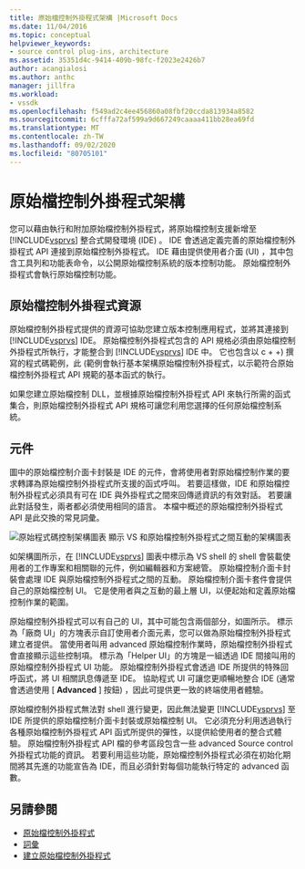 ```yaml
---
title: 原始檔控制外掛程式架構 |Microsoft Docs
ms.date: 11/04/2016
ms.topic: conceptual
helpviewer_keywords:
- source control plug-ins, architecture
ms.assetid: 35351d4c-9414-409b-98fc-f2023e2426b7
author: acangialosi
ms.author: anthc
manager: jillfra
ms.workload:
- vssdk
ms.openlocfilehash: f549ad2c4ee456860a08fbf20ccda813934a8582
ms.sourcegitcommit: 6cfffa72af599a9d667249caaaa411bb28ea69fd
ms.translationtype: MT
ms.contentlocale: zh-TW
ms.lasthandoff: 09/02/2020
ms.locfileid: "80705101"
---
```

# <a name="source-control-plug-in-architecture"></a>原始檔控制外掛程式架構
您可以藉由執行和附加原始檔控制外掛程式，將原始檔控制支援新增至 [!INCLUDE[vsprvs](../../code-quality/includes/vsprvs_md.md)] 整合式開發環境 (IDE) 。 IDE 會透過定義完善的原始檔控制外掛程式 API 連接到原始檔控制外掛程式。 IDE 藉由提供使用者介面 (UI) ，其中包含工具列和功能表命令，以公開原始檔控制系統的版本控制功能。 原始檔控制外掛程式會執行原始檔控制功能。

## <a name="source-control-plug-in-resources"></a>原始檔控制外掛程式資源
 原始檔控制外掛程式提供的資源可協助您建立版本控制應用程式，並將其連接到 [!INCLUDE[vsprvs](../../code-quality/includes/vsprvs_md.md)] IDE。 原始檔控制外掛程式包含的 API 規格必須由原始檔控制外掛程式所執行，才能整合到 [!INCLUDE[vsprvs](../../code-quality/includes/vsprvs_md.md)] IDE 中。 它也包含以 c + +) 撰寫的程式碼範例，此 (範例會執行基本架構原始檔控制外掛程式，以示範符合原始檔控制外掛程式 API 規範的基本函式的執行。

 如果您建立原始檔控制 DLL，並根據原始檔控制外掛程式 API 來執行所需的函式集合，則原始檔控制外掛程式 API 規格可讓您利用您選擇的任何原始檔控制系統。

## <a name="components"></a>元件
 圖中的原始檔控制介面卡封裝是 IDE 的元件，會將使用者對原始檔控制作業的要求轉譯為原始檔控制外掛程式所支援的函式呼叫。 若要這樣做，IDE 和原始檔控制外掛程式必須具有可在 IDE 與外掛程式之間來回傳遞資訊的有效對話。 若要讓此對話發生，兩者都必須使用相同的語言。 本檔中概述的原始檔控制外掛程式 API 是此交換的常見詞彙。

 ![原始程式碼控制架構圖表](../../extensibility/internals/media/vs_sccsdk_plug_in_arch.gif "vs_sccsdk_plug_in_arch") 顯示 VS 和原始檔控制外掛程式之間互動的架構圖表

 如架構圖所示，在 [!INCLUDE[vsprvs](../../code-quality/includes/vsprvs_md.md)] 圖表中標示為 VS shell 的 shell 會裝載使用者的工作專案和相關聯的元件，例如編輯器和方案總管。 原始檔控制介面卡封裝會處理 IDE 與原始檔控制外掛程式之間的互動。 原始檔控制介面卡套件會提供自己的原始檔控制 UI。 它是使用者與之互動的最上層 UI，以便起始和定義原始檔控制作業的範圍。

 原始檔控制外掛程式可以有自己的 UI，其中可能包含兩個部分，如圖所示。 標示為「廠商 UI」的方塊表示自訂使用者介面元素，您可以做為原始檔控制外掛程式建立者提供。 當使用者叫用 advanced 原始檔控制作業時，原始檔控制外掛程式會直接顯示這些控制項。 標示為「Helper UI」的方塊是一組透過 IDE 間接叫用的原始檔控制外掛程式 UI 功能。 原始檔控制外掛程式會透過 IDE 所提供的特殊回呼函式，將 UI 相關訊息傳遞至 IDE。 協助程式 UI 可讓您更順暢地整合 IDE (通常會透過使用 [ **Advanced** ] 按鈕) ，因此可提供更一致的終端使用者體驗。

 原始檔控制外掛程式無法對 shell 進行變更，因此無法變更 [!INCLUDE[vsprvs](../../code-quality/includes/vsprvs_md.md)] 至 IDE 所提供的原始檔控制介面卡封裝或原始檔控制 UI。 它必須充分利用透過執行各種原始檔控制外掛程式 API 函式所提供的彈性，以提供給使用者的整合式體驗。 原始檔控制外掛程式 API 檔的參考區段包含一些 advanced Source control 外掛程式功能的資訊。 若要利用這些功能，原始檔控制外掛程式必須在初始化期間將其先進的功能宣告為 IDE，而且必須針對每個功能執行特定的 advanced 函數。

## <a name="see-also"></a>另請參閱
- [原始檔控制外掛程式](../../extensibility/source-control-plug-ins.md)
- [詞彙](../../extensibility/source-control-plug-in-glossary.md)
- [建立原始檔控制外掛程式](../../extensibility/internals/creating-a-source-control-plug-in.md)
